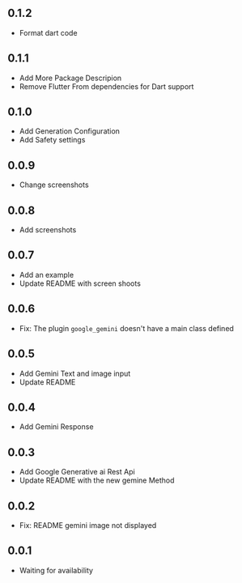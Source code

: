 ## 0.1.2

* Format dart code

## 0.1.1

* Add More Package Descripion
* Remove Flutter From dependencies for Dart support 

## 0.1.0

* Add Generation Configuration
* Add Safety settings

## 0.0.9

* Change screenshots

## 0.0.8

* Add screenshots
  
## 0.0.7

* Add an example
* Update README with screen shoots

## 0.0.6

* Fix: The plugin `google_gemini` doesn't have a main class defined

## 0.0.5

* Add Gemini Text and image input
* Update README 

## 0.0.4

* Add Gemini Response

## 0.0.3

* Add Google Generative ai Rest Api
* Update README with the new gemine Method

## 0.0.2

* Fix: README gemini image not displayed 

## 0.0.1

* Waiting for availability
